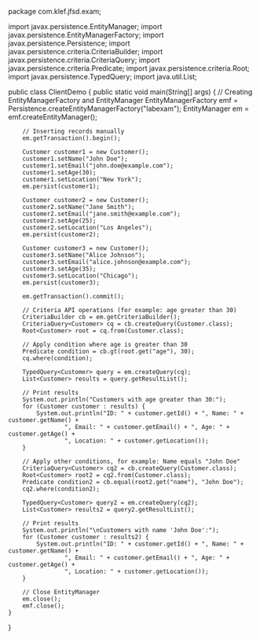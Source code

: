 package com.klef.jfsd.exam;

import javax.persistence.EntityManager;
import javax.persistence.EntityManagerFactory;
import javax.persistence.Persistence;
import javax.persistence.criteria.CriteriaBuilder;
import javax.persistence.criteria.CriteriaQuery;
import javax.persistence.criteria.Predicate;
import javax.persistence.criteria.Root;
import javax.persistence.TypedQuery;
import java.util.List;

public class ClientDemo {
    public static void main(String[] args) {
        // Creating EntityManagerFactory and EntityManager
        EntityManagerFactory emf = Persistence.createEntityManagerFactory("labexam");
        EntityManager em = emf.createEntityManager();

        // Inserting records manually
        em.getTransaction().begin();

        Customer customer1 = new Customer();
        customer1.setName("John Doe");
        customer1.setEmail("john.doe@example.com");
        customer1.setAge(30);
        customer1.setLocation("New York");
        em.persist(customer1);

        Customer customer2 = new Customer();
        customer2.setName("Jane Smith");
        customer2.setEmail("jane.smith@example.com");
        customer2.setAge(25);
        customer2.setLocation("Los Angeles");
        em.persist(customer2);

        Customer customer3 = new Customer();
        customer3.setName("Alice Johnson");
        customer3.setEmail("alice.johnson@example.com");
        customer3.setAge(35);
        customer3.setLocation("Chicago");
        em.persist(customer3);

        em.getTransaction().commit();

        // Criteria API operations (for example: age greater than 30)
        CriteriaBuilder cb = em.getCriteriaBuilder();
        CriteriaQuery<Customer> cq = cb.createQuery(Customer.class);
        Root<Customer> root = cq.from(Customer.class);

        // Apply condition where age is greater than 30
        Predicate condition = cb.gt(root.get("age"), 30);
        cq.where(condition);

        TypedQuery<Customer> query = em.createQuery(cq);
        List<Customer> results = query.getResultList();

        // Print results
        System.out.println("Customers with age greater than 30:");
        for (Customer customer : results) {
            System.out.println("ID: " + customer.getId() + ", Name: " + customer.getName() +
                    ", Email: " + customer.getEmail() + ", Age: " + customer.getAge() +
                    ", Location: " + customer.getLocation());
        }

        // Apply other conditions, for example: Name equals "John Doe"
        CriteriaQuery<Customer> cq2 = cb.createQuery(Customer.class);
        Root<Customer> root2 = cq2.from(Customer.class);
        Predicate condition2 = cb.equal(root2.get("name"), "John Doe");
        cq2.where(condition2);

        TypedQuery<Customer> query2 = em.createQuery(cq2);
        List<Customer> results2 = query2.getResultList();

        // Print results
        System.out.println("\nCustomers with name 'John Doe':");
        for (Customer customer : results2) {
            System.out.println("ID: " + customer.getId() + ", Name: " + customer.getName() +
                    ", Email: " + customer.getEmail() + ", Age: " + customer.getAge() +
                    ", Location: " + customer.getLocation());
        }

        // Close EntityManager
        em.close();
        emf.close();
    }
}
